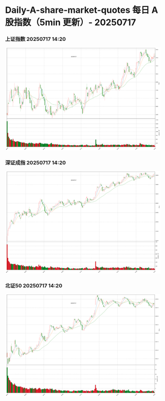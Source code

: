 
# Daily-A-share-market-quotes 每日 A 股指数（5min 更新）- 20250717

### 上证指数 20250717 14:20
![](./fig/2025/7/20250717-sh000001.png)

### 深证成指 20250717 14:20
![](./fig/2025/7/20250717-sz399001.png)

### 北证50 20250717 14:20
![](./fig/2025/7/20250717-bj899050.png)
